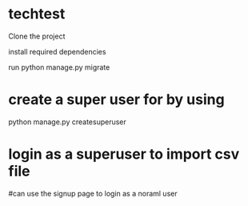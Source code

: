 # techtest

Clone the project 

install required dependencies

run python manage.py migrate 

# create a super user for by using

python manage.py createsuperuser 

# login as a superuser to import csv file

#can use the signup page to login as a noraml user

